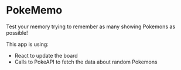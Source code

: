 # PokeMemo

Test your memory trying to remember as many showing Pokemons as possible!

This app is using:

- React to update the board
- Calls to PokeAPI to fetch the data about random Pokemons

